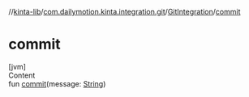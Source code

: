 //[kinta-lib](../../../index.md)/[com.dailymotion.kinta.integration.git](../index.md)/[GitIntegration](index.md)/[commit](commit.md)



# commit  
[jvm]  
Content  
fun [commit](commit.md)(message: [String](https://kotlinlang.org/api/latest/jvm/stdlib/kotlin/-string/index.html))  



